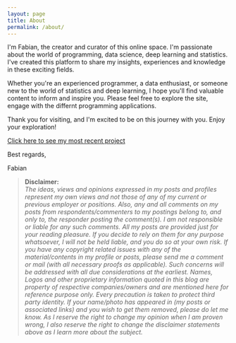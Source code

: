 ```yaml
---
layout: page
title: About
permalink: /about/
---
```

I'm Fabian, the creator and curator of this online space. I'm passionate about the world of programming, data science, deep learning and statistics. I've created this platform to share my insights, experiences and knowledge in these exciting fields.

Whether you're an experienced programmer, a data enthusiast, or someone new to the world of statistics and deep learning, I hope you'll find valuable content to inform and inspire you. Please feel free to explore the site, engage with the differnt programming applications. 

Thank you for visiting, and I'm excited to be on this journey with you. Enjoy your exploration!

[Click here to see my most recent project](https://nbviewer.org/github/fbalensiefer/Interactive_Network_Visualisations/blob/9c52ad772b0e0a36dea978661ed0b4bf74431aa9/InteracNetwVis.ipynb)

Best regards,

Fabian

> **Disclaimer:** \
*The ideas, views and opinions expressed in my posts and profiles represent my own views and not those of any of my current or previous employer or positions.
Also, any and all comments on my posts from respondents/commenters to my postings belong to, and only to, the responder posting the comment(s). I am not responsible or liable for any such comments.
All my posts are provided just for your reading pleasure. If you decide to rely on them for any purpose whatsoever, I will not be held liable, and you do so at your own risk.
If you have any copyright related issues with any of the material/contents in my profile or posts, please send me a comment or mail (with all necessary proofs as applicable). Such concerns will be addressed with all due considerations at the earliest.
Names, Logos and other proprietary information quoted in this blog are property of respective companies/owners and are mentioned here for reference purpose only. Every precaution is taken to protect third party identity. If your name/photo has appeared in (my posts or associated links) and you wish to get them removed, please do let me know.
As I reserve the right to change my opinion when I am proven wrong, I also reserve the right to change the disclaimer statements above as I learn more about the subject.*
